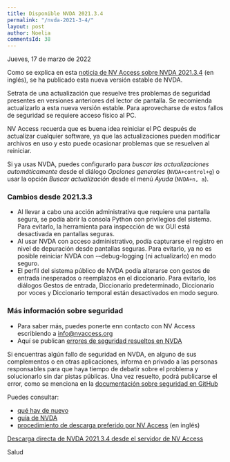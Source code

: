 ```yaml
---
title: Disponible NVDA 2021.3.4
permalink: "/nvda-2021-3-4/"
layout: post
author: Noelia
commentsId: 38
---
```


<footer>Jueves, 17 de marzo de 2022</footer>

Como se explica en esta [noticia de NV Access sobre NVDA 2021.3.4](https://www.nvaccess.org/post/nvda-2021-3-4/) (en inglés), se ha publicado esta nueva versión estable de NVDA.

Setrata de una actualización que resuelve tres problemas de seguridad presentes en versiones anteriores del lector de pantalla. Se recomienda actualizarlo a esta nueva versión estable. Para aprovecharse de estos fallos de seguridad se requiere acceso físico al PC.

NV Access recuerda que es buena idea reiniciar el PC después de actualizar cualquier software, ya que las actualizaciones pueden modificar archivos en uso y esto puede ocasionar problemas que se resuelven al reiniciar.

Si ya usas NVDA, puedes configurarlo para *buscar las actualizaciones automáticamente* desde el diálogo *Opciones generales* (`NVDA+control+g`) o usar la opción *Buscar actualización* desde el menú *Ayuda* (`NVDA+n, a`).

### Cambios desde 2021.3.3
- Al llevar a cabo una acción administrativa que requiere una pantalla segura, se podía abrir la consola Python con privilegios del sistema. Para evitarlo, la herramienta para inspección de wx GUI está desactivada en pantallas seguras.
- Al usar NVDA con acceso administrativo, podía capturarse el registro en nivel de depuración desde pantallas seguras. Para evitarlo, ya no es posible reiniciar NVDA con -–debug-logging (ni actualizarlo) en modo seguro.
- El perfil del sistema público de NVDA podía alterarse con gestos de entrada inesperados o reemplazos en el diccionario. Para evitarlo, los diálogos Gestos de entrada, Diccionario predeterminado, Diccionario por voces y Diccionario temporal están desactivados en modo seguro.

### Más información sobre seguridad
- Para saber más, puedes ponerte enn contacto con NV Access escribiendo a info@nvaccess.org
- Aquí se publican [errores de seguridad resueltos en NVDA](https://github.com/nvaccess/nvda/security/advisories)

Si encuentras algún fallo de seguridad en NVDA, en alguno de sus complementos o en otras aplicaciones, informa en privado a las personas responsables para que haya tiempo de debatir sobre el problema y solucionarlo sin dar pistas públicas. Una vez resuelto, podrá publicarse el error, como se menciona en la [documentación sobre seguridad en GitHub](https://docs.github.com/es/code-security/repository-security-advisories/about-github-security-advisories-for-repositories)

Puedes consultar:

- [qué hay de nuevo](https://nvdaes.github.io/changes.html)
- [guía de NVDA](https://nvdaes.github.io/userGuide.html)
- [procedimiento de descarga preferido por NV Access](https://groups.io/g/nvda-devel/message/45172) (en inglés)

[Descarga directa de NVDA 2021.3.4 desde el servidor de NV Access](http://www.nvaccess.org/download/nvda/releases/2021.3.4/nvda_2021.3.4.exe)

Salud
